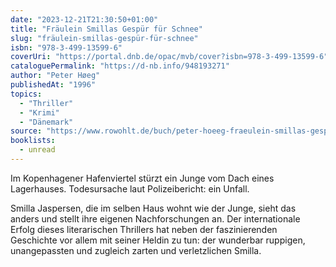 ```yaml
---
date: "2023-12-21T21:30:50+01:00"
title: "Fräulein Smillas Gespür für Schnee"
slug: "fräulein-smillas-gespür-für-schnee"
isbn: "978-3-499-13599-6"
coverUri: "https://portal.dnb.de/opac/mvb/cover?isbn=978-3-499-13599-6"
cataloguePermalink: "https://d-nb.info/948193271"
author: "Peter Høeg"
publishedAt: "1996"
topics:
  - "Thriller"
  - "Krimi"
  - "Dänemark"
source: "https://www.rowohlt.de/buch/peter-hoeeg-fraeulein-smillas-gespuer-fuer-schnee-9783499237010"
booklists:
  - unread
---
```


Im Kopenhagener Hafenviertel stürzt ein Junge vom Dach eines Lagerhauses. 
Todesursache laut Polizeibericht: ein Unfall.

Smilla Jaspersen, die im selben Haus wohnt wie der Junge, sieht das anders und 
stellt ihre eigenen Nachforschungen an. Der internationale Erfolg dieses 
literarischen Thrillers hat neben der faszinierenden Geschichte vor allem mit 
seiner Heldin zu tun: der wunderbar ruppigen, unangepassten und zugleich zarten 
und verletzlichen Smilla.